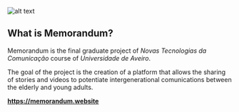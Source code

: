 ![alt text](https://github.com/DinisRodrigues1/Memorandum/blob/dev/src/images/Logo_for_website.png "Logótipo")


## What is Memorandum? 

Memorandum is the final graduate project of _Novas Tecnologias da Comunicação_ course of _Universidade de Aveiro_.

The goal of the project is the creation of a platform that allows the sharing of stories and videos to potentiate intergenerational comunications between the elderly and young adults.

**https://memorandum.website**
